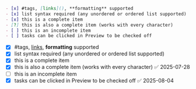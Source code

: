 ```md
- [x] #tags, [links](), **formatting** supported
- [x] list syntax required (any unordered or ordered list supported)
- [x] this is a complete item
- [?] this is also a complete item (works with every character)
- [ ] this is an incomplete item
- [ ] tasks can be clicked in Preview to be checked off
```

- [x] #tags, [links](), **formatting** supported
- [x] list syntax required (any unordered or ordered list supported)
- [x] this is a complete item
- [x] this is also a complete item (works with every character) ✅ 2025-07-28
- [ ] this is an incomplete item
- [x] tasks can be clicked in Preview to be checked off ✅ 2025-08-04